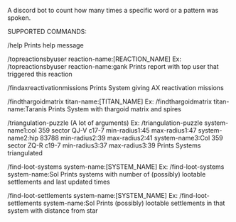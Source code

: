 A discord bot to count how many times a specific word or a pattern was spoken.


SUPPORTED COMMANDS:

/help
Prints help message


/topreactionsbyuser reaction-name:[REACTION_NAME]
Ex: /topreactionsbyuser reaction-name:gank Prints report with top user that triggered this reaction


/findaxreactivationmissions
Prints System giving AX reactivation missions


/findthargoidmatrix titan-name:[TITAN_NAME]
Ex: /findthargoidmatrix titan-name:Taranis Prints System with thargoid matrix and spires


/triangulation-puzzle (A lot of arguments)
Ex: /triangulation-puzzle system-name1:col 359 sector QJ-V c17-7 min-radius1:45 max-radius1:47 system-name2:hip 83788 min-radius2:39 max-radius2:41 system-name3:Col 359 sector ZQ-R c19-7 min-radius3:37 max-radius3:39 Prints Systems triangulated


/find-loot-systems system-name:[SYSTEM_NAME]
Ex: /find-loot-systems system-name:Sol Prints systems with number of (possibly) lootable settlements and last updated times


/find-loot-settlements system-name:[SYSTEM_NAME]
Ex: /find-loot-settlements system-name:Sol Prints (possibly) lootable settlements in that system with distance from star



